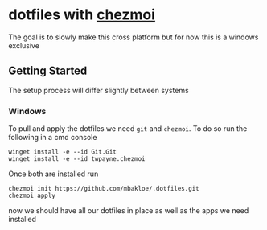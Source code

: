 # dotfiles with [chezmoi](https://chezmoi.io)

The goal is to slowly make this cross platform but for now this is a windows exclusive

## Getting Started

The setup process will differ slightly between systems

### Windows

To pull and apply the dotfiles we need `git` and `chezmoi`.
To do so run the following in a cmd console

```winbatch
winget install -e --id Git.Git
winget install -e --id twpayne.chezmoi
```

Once both are installed run

```winbatch
chezmoi init https://github.com/mbakloe/.dotfiles.git
chezmoi apply
```

now we should have all our dotfiles in place as well as the apps we need installed
